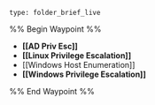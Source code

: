 
```ccard
type: folder_brief_live
```

%% Begin Waypoint %%
- **[[AD Priv Esc]]**
- **[[Linux Privilege Escalation]]**
- [[Windows Host Enumeration]]
- **[[Windows Privilege Escalation]]**

%% End Waypoint %%
